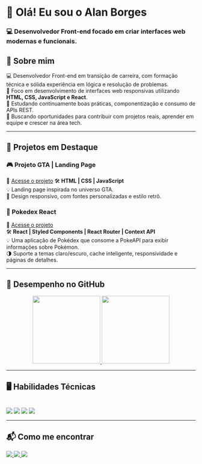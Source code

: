# 👋 Olá! Eu sou o Alan Borges  
### 💻 Desenvolvedor Front-end focado em criar interfaces web modernas e funcionais.

## 🚀 Sobre mim

💻 Desenvolvedor Front-end em transição de carreira, com formação técnica e sólida experiência em lógica e resolução de problemas.  
🎯 Foco em desenvolvimento de interfaces web responsivas utilizando **HTML, CSS, JavaScript e React**.  
🌱 Estudando continuamente boas práticas, componentização e consumo de APIs REST.  
🚀 Buscando oportunidades para contribuir com projetos reais, aprender em equipe e crescer na área tech.

---

## 💼 Projetos em Destaque

### 🎮 Projeto GTA | Landing Page
🔗 [Acesse o projeto](https://alanborgesdev.github.io/gta-landing-page)
🛠️ **HTML | CSS | JavaScript**  
💡 Landing page inspirada no universo GTA.  
📱 Design responsivo, com fontes personalizadas e estilo retrô.

### 🧩 Pokedex React
🔗 [Acesse o projeto](https://pokedex-ecru-seven.vercel.app/)   
🛠️ **React | Styled Components | React Router | Context API**  
💡 Uma aplicação de Pokédex que consome a PokeAPI para exibir informações sobre Pokémon.  
🌗 Suporte a temas claro/escuro, cache inteligente, responsividade e páginas de detalhes.

---

## 📌 Desempenho no GitHub

<div align="center">
  <a href="https://github.com/alanborgesdev">
    <img height="180em" src="https://github-readme-stats.vercel.app/api?username=alanborgesdev&show_icons=true&theme=tokyonight&include_all_commits=true&count_private=true"/>
    <img height="180em" src="https://github-readme-stats.vercel.app/api/top-langs/?username=alanborgesdev&layout=compact&langs_count=6&theme=tokyonight"/>
  </a>
</div>

---

## 🖥️ Habilidades Técnicas

<div style="display: inline_block"><br>
  <img src="https://img.shields.io/badge/HTML-E34F26?style=for-the-badge&logo=html5&logoColor=white" />
  <img src="https://img.shields.io/badge/CSS-1572B6?style=for-the-badge&logo=css3&logoColor=white" />
  <img src="https://img.shields.io/badge/JavaScript-F7DF1E?style=for-the-badge&logo=javascript&logoColor=black" />
  <img src="https://img.shields.io/badge/React-61DAFB?style=for-the-badge&logo=react&logoColor=black" />
</div>

---

## 📬 Como me encontrar

<div align="left">
  <a href="mailto:alanborges05@gmail.com">
    <img src="https://img.shields.io/badge/Gmail-D14836?style=for-the-badge&logo=gmail&logoColor=white" />
  </a>
  <a href="https://www.linkedin.com/in/alanborgesdev/" target="_blank">
    <img src="https://img.shields.io/badge/LinkedIn-0077B5?style=for-the-badge&logo=linkedin&logoColor=white" />
  </a>
  <a href="https://instagram.com/alanborges.dev" target="_blank">
    <img src="https://img.shields.io/badge/Instagram-E4405F?style=for-the-badge&logo=instagram&logoColor=white" />
  </a>
</div>
